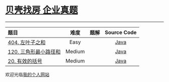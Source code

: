 # [贝壳找房 企业真题](https://leetcode-cn.com/study-plan/ke/?progress=lg3cmuv)

-------------------

|   题目   |     难度     |          题解          |   Source Code   |
|    :-----        |    :----:    |         :----:         |      :----:     |
| [404. 左叶子之和](https://leetcode-cn.com/problems/sum-of-left-leaves/) | Easy | []()  | [Java](./Problem404_sumOfLeftLeaves.java) |
| [120. 三角形最小路径和](https://leetcode-cn.com/problems/triangle/) | Medium | []()  | [Java](./Problem120_triangle.java) |
| [20. 有效的括号](https://leetcode-cn.com/problems/valid-parentheses/) | Medium | []()  | [Java](./Problem20_validParentheses.java) |


欢迎光临[我的个人网站](http://www.longluo.me)

